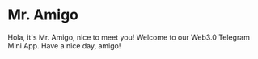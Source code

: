# Mr. Amigo
Hola, it's Mr. Amigo, nice to meet you!
Welcome to our Web3.0 Telegram Mini App.
Have a nice day, amigo!